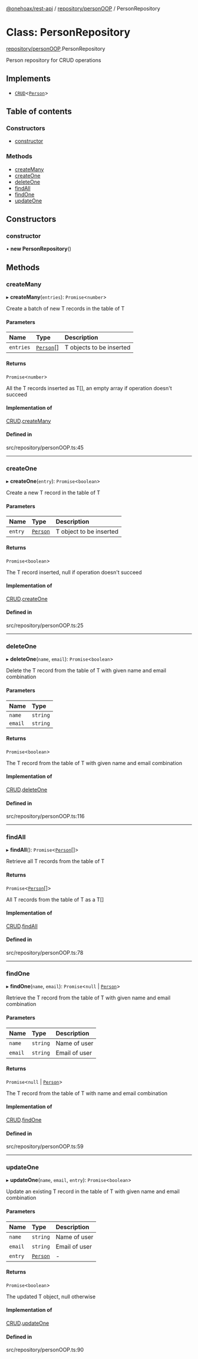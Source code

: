 [@onehoax/rest-api](../README.md) / [repository/personOOP](../modules/repository_personOOP.md) / PersonRepository

# Class: PersonRepository

[repository/personOOP](../modules/repository_personOOP.md).PersonRepository

Person repository for CRUD operations

## Implements

- [`CRUD`](../interfaces/repository_crud.CRUD.md)<[`Person`](../modules/model_person.md#person)\>

## Table of contents

### Constructors

- [constructor](repository_personOOP.PersonRepository.md#constructor)

### Methods

- [createMany](repository_personOOP.PersonRepository.md#createmany)
- [createOne](repository_personOOP.PersonRepository.md#createone)
- [deleteOne](repository_personOOP.PersonRepository.md#deleteone)
- [findAll](repository_personOOP.PersonRepository.md#findall)
- [findOne](repository_personOOP.PersonRepository.md#findone)
- [updateOne](repository_personOOP.PersonRepository.md#updateone)

## Constructors

### constructor

• **new PersonRepository**()

## Methods

### createMany

▸ **createMany**(`entries`): `Promise`<`number`\>

Create a batch of new T records in the table of T

#### Parameters

| Name | Type | Description |
| :------ | :------ | :------ |
| `entries` | [`Person`](../modules/model_person.md#person)[] | T objects to be inserted |

#### Returns

`Promise`<`number`\>

All the T records inserted as T[], an empty array if operation doesn't succeed

#### Implementation of

[CRUD](../interfaces/repository_crud.CRUD.md).[createMany](../interfaces/repository_crud.CRUD.md#createmany)

#### Defined in

src/repository/personOOP.ts:45

___

### createOne

▸ **createOne**(`entry`): `Promise`<`boolean`\>

Create a new T record in the table of T

#### Parameters

| Name | Type | Description |
| :------ | :------ | :------ |
| `entry` | [`Person`](../modules/model_person.md#person) | T object to be inserted |

#### Returns

`Promise`<`boolean`\>

The T record inserted, null if operation doesn't succeed

#### Implementation of

[CRUD](../interfaces/repository_crud.CRUD.md).[createOne](../interfaces/repository_crud.CRUD.md#createone)

#### Defined in

src/repository/personOOP.ts:25

___

### deleteOne

▸ **deleteOne**(`name`, `email`): `Promise`<`boolean`\>

Delete the T record from the table of T with given name and email combination

#### Parameters

| Name | Type |
| :------ | :------ |
| `name` | `string` |
| `email` | `string` |

#### Returns

`Promise`<`boolean`\>

The T record from the table of T with given name and email combination

#### Implementation of

[CRUD](../interfaces/repository_crud.CRUD.md).[deleteOne](../interfaces/repository_crud.CRUD.md#deleteone)

#### Defined in

src/repository/personOOP.ts:116

___

### findAll

▸ **findAll**(): `Promise`<[`Person`](../modules/model_person.md#person)[]\>

Retrieve all T records from the table of T

#### Returns

`Promise`<[`Person`](../modules/model_person.md#person)[]\>

All T records from the table of T as a T[]

#### Implementation of

[CRUD](../interfaces/repository_crud.CRUD.md).[findAll](../interfaces/repository_crud.CRUD.md#findall)

#### Defined in

src/repository/personOOP.ts:78

___

### findOne

▸ **findOne**(`name`, `email`): `Promise`<``null`` \| [`Person`](../modules/model_person.md#person)\>

Retrieve the T record from the table of T with given name and email combination

#### Parameters

| Name | Type | Description |
| :------ | :------ | :------ |
| `name` | `string` | Name of user |
| `email` | `string` | Email of user |

#### Returns

`Promise`<``null`` \| [`Person`](../modules/model_person.md#person)\>

The T record from the table of T with name and email combination

#### Implementation of

[CRUD](../interfaces/repository_crud.CRUD.md).[findOne](../interfaces/repository_crud.CRUD.md#findone)

#### Defined in

src/repository/personOOP.ts:59

___

### updateOne

▸ **updateOne**(`name`, `email`, `entry`): `Promise`<`boolean`\>

Update an existing T record in the table of T with given name and email combination

#### Parameters

| Name | Type | Description |
| :------ | :------ | :------ |
| `name` | `string` | Name of user |
| `email` | `string` | Email of user |
| `entry` | [`Person`](../modules/model_person.md#person) | - |

#### Returns

`Promise`<`boolean`\>

The updated T object, null otherwise

#### Implementation of

[CRUD](../interfaces/repository_crud.CRUD.md).[updateOne](../interfaces/repository_crud.CRUD.md#updateone)

#### Defined in

src/repository/personOOP.ts:90
